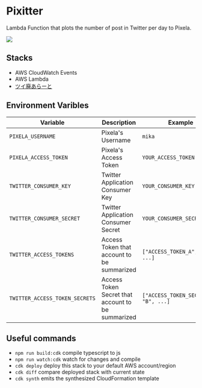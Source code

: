# Pixitter

Lambda Function that plots the number of post in Twitter per day to Pixela.

[![](https://pixe.la/v1/users/mika/graphs/twitter)](https://pixe.la/v1/users/mika/graphs/twitter.html)


## Stacks

* AWS CloudWatch Events
* AWS Lambda
* [ツイ廃あらーと](https://twihaialert.net/)


## Environment Varibles

| Variable                       | Description                                       | Example                               |
| ------------------------------ | ------------------------------------------------- | ------------------------------------- |
| `PIXELA_USERNAME`              | Pixela's Username                                 | `mika`                                |
| `PIXELA_ACCESS_TOKEN`          | Pixela's Access Token                             | `YOUR_ACCESS_TOKEN`                   |
| `TWITTER_CONSUMER_KEY`         | Twitter Application Consumer Key                  | `YOUR_CONSUMER_KEY`                   |
| `TWITTER_CONSUMER_SECRET`      | Twitter Application Consumer Secret               | `YOUR_CONSUMER_SECRET`                |
| `TWITTER_ACCESS_TOKENS`        | Access Token that account to be summarized        | `["ACCESS_TOKEN_A", "B", ...]`        |
| `TWITTER_ACCESS_TOKEN_SECRETS` | Access Token Secret that account to be summarized | `["ACCESS_TOKEN_SECRET_A", "B", ...]` |


## Useful commands

* `npm run build:cdk`   compile typescript to js
* `npm run watch:cdk`   watch for changes and compile
* `cdk deploy`          deploy this stack to your default AWS account/region
* `cdk diff`            compare deployed stack with current state
* `cdk synth`           emits the synthesized CloudFormation template
